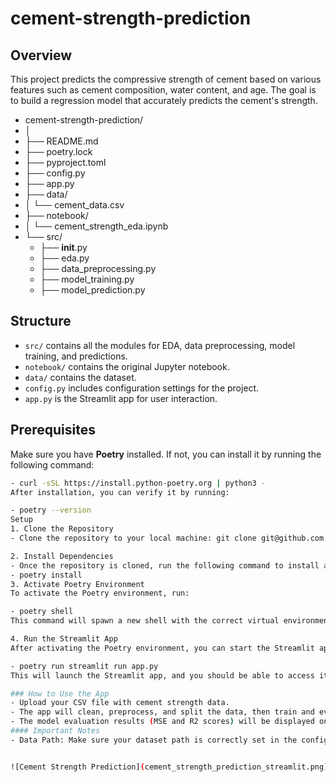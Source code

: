 # cement-strength-prediction
## Overview
This project predicts the compressive strength of cement based on various features such as cement composition, water content, and age. The goal is to build a regression model that accurately predicts the cement's strength.

- cement-strength-prediction/
- │
- ├── README.md
- ├── poetry.lock
- ├── pyproject.toml
- ├── config.py
- ├── app.py
- ├── data/
- │   └── cement_data.csv
- ├── notebook/
- │   └── cement_strength_eda.ipynb
- └── src/
    - ├── __init__.py
    - ├── eda.py
    - ├── data_preprocessing.py
    - ├── model_training.py
    - ├── model_prediction.py

## Structure
- `src/` contains all the modules for EDA, data preprocessing, model training, and predictions.
- `notebook/` contains the original Jupyter notebook.
- `data/` contains the dataset.
- `config.py` includes configuration settings for the project.
- `app.py` is the Streamlit app for user interaction.


## Prerequisites

Make sure you have **Poetry** installed. If not, you can install it by running the following command:

```bash
- curl -sSL https://install.python-poetry.org | python3 -
After installation, you can verify it by running:

- poetry --version
Setup
1. Clone the Repository
- Clone the repository to your local machine: git clone git@github.com:SaritaPhD/cement-strength-prediction.git

2. Install Dependencies
- Once the repository is cloned, run the following command to install all required dependencies:
- poetry install
3. Activate Poetry Environment
To activate the Poetry environment, run:

- poetry shell
This command will spawn a new shell with the correct virtual environment activated, allowing you to run your Python scripts and manage dependencies.

4. Run the Streamlit App
After activating the Poetry environment, you can start the Streamlit app by running:

- poetry run streamlit run app.py
This will launch the Streamlit app, and you should be able to access it in your browser at http://localhost:8501.

### How to Use the App
- Upload your CSV file with cement strength data.
- The app will clean, preprocess, and split the data, then train and evaluate several machine learning models.
- The model evaluation results (MSE and R2 scores) will be displayed on the app for comparison.
#### Important Notes
- Data Path: Make sure your dataset path is correctly set in the config.py file. The default path is defined as DATA_PATH in config.py.


![Cement Strength Prediction](cement_strength_prediction_streamlit.png)

